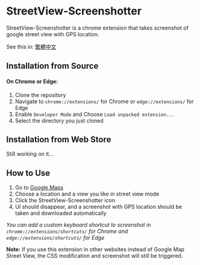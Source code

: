 # StreetView-Screenshotter
StreetView-Screenshotter is a chrome extension that takes screenshot of google street view with GPS location.

See this in: [繁體中文](README.zh-tw.md)

## Installation from Source

#### On Chrome or Edge: 
1. Clone the repository
2. Navigate to `chrome://extensions/` for Chrome or `edge://extensions/` for Edge
3. Enable `Developer Mode` and Choose `Load unpacked extension...`
4. Select the directory you just cloned

## Installation from Web Store
Still working on it...

## How to Use
1. Go to [Google Maps](https://www.google.com/maps)
2. Choose a location and a view you like in street view mode
3. Click the StreetView-Screenshotter icon
4. UI should disappear, and a screenshot with GPS location should be taken and downloaded automatically

_You can add a custom keyboard shortcut to screenshot in `chrome://extensions/shortcuts/` for Chrome and `edge://extensions/shortcuts/` for Edge_

**Note:** If you use this extension in other websites instead of Google Map Street View, the CSS modification and screenshot will still be triggered.